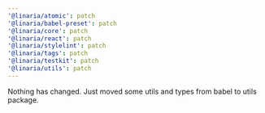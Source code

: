 ```yaml
---
'@linaria/atomic': patch
'@linaria/babel-preset': patch
'@linaria/core': patch
'@linaria/react': patch
'@linaria/stylelint': patch
'@linaria/tags': patch
'@linaria/testkit': patch
'@linaria/utils': patch
---
```


Nothing has changed. Just moved some utils and types from babel to utils package.
